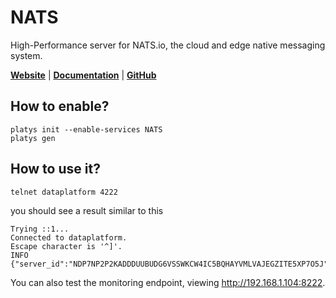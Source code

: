 # NATS 

High-Performance server for NATS.io, the cloud and edge native messaging system.  

**[Website](https://nats.io/)** | **[Documentation](https://docs.nats.io/)** | **[GitHub](https://github.com/nats-io/nats-server)**

## How to enable?

```
platys init --enable-services NATS
platys gen
```

## How to use it?

```bash
telnet dataplatform 4222
```

you should see a result similar to this

```
Trying ::1...
Connected to dataplatform.
Escape character is '^]'.
INFO {"server_id":"NDP7NP2P2KADDDUUBUDG6VSSWKCW4IC5BQHAYVMLVAJEGZITE5XP7O5J","version":"2.0.0","proto":1,"go":"go1.11.10","host":"0.0.0.0","port":4222,"max_payload":1048576,"client_id":13249}
```

You can also test the monitoring endpoint, viewing <http://192.168.1.104:8222>.